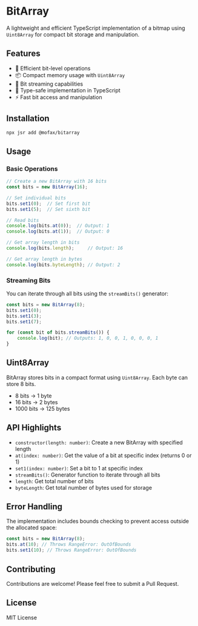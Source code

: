 # BitArray

A lightweight and efficient TypeScript implementation of a bitmap using `Uint8Array` for compact bit storage and manipulation.

## Features

- 🚀 Efficient bit-level operations
- 📦 Compact memory usage with `Uint8Array`
- 🔄 Bit streaming capabilities
- 💪 Type-safe implementation in TypeScript
- ⚡ Fast bit access and manipulation

## Installation

```bash
npx jsr add @mofax/bitarray
```

## Usage

### Basic Operations

```typescript
// Create a new BitArray with 16 bits
const bits = new BitArray(16);

// Set individual bits
bits.set1(0);  // Set first bit
bits.set1(5);  // Set sixth bit

// Read bits
console.log(bits.at(0));  // Output: 1
console.log(bits.at(1));  // Output: 0

// Get array length in bits
console.log(bits.length);     // Output: 16

// Get array length in bytes
console.log(bits.byteLength); // Output: 2
```

### Streaming Bits

You can iterate through all bits using the `streamBits()` generator:

```typescript
const bits = new BitArray(8);
bits.set1(0);
bits.set1(3);
bits.set1(7);

for (const bit of bits.streamBits()) {
    console.log(bit); // Outputs: 1, 0, 0, 1, 0, 0, 0, 1
}
```

## Uint8Array

BitArray stores bits in a compact format using `Uint8Array`. Each byte can store 8 bits.

- 8 bits -> 1 byte
- 16 bits -> 2 bytes
- 1000 bits -> 125 bytes

## API Highlights

- `constructor(length: number)`: Create a new BitArray with specified length
- `at(index: number)`: Get the value of a bit at specific index (returns 0 or 1)
- `set1(index: number)`: Set a bit to 1 at specific index
- `streamBits()`: Generator function to iterate through all bits
- `length`: Get total number of bits
- `byteLength`: Get total number of bytes used for storage

## Error Handling

The implementation includes bounds checking to prevent access outside the allocated space:

```typescript
const bits = new BitArray(8);
bits.at(10); // Throws RangeError: OutOfBounds
bits.set1(10); // Throws RangeError: OutOfBounds
```

## Contributing

Contributions are welcome! Please feel free to submit a Pull Request.

## License

MIT License
